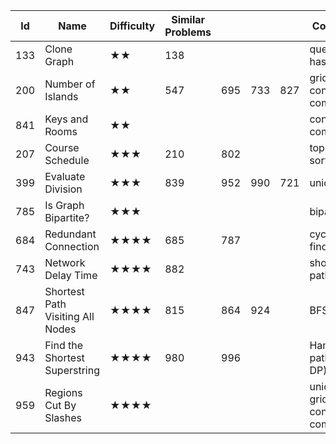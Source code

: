 
Id	| Name | 	Difficulty	| Similar Problems| 	| |   |						Comments
--- | --- | --- | --- | --- | ---| ---| ---
133|	Clone Graph|	★★	|138	|		||			|queue + hashtable
200	|Number of Islands	|★★	|547	|695	|733	|827			|	grid + connected components
841	|Keys and Rooms|	★★	| | | | |							connected components
207	|Course Schedule|	★★★	|210|	802	|||					topology sorting
399|	Evaluate Division|	★★★	|839	|952	|990	|721			|	union find
785	|Is Graph Bipartite?|	★★★	|||||							bipartition
684	|Redundant Connection	|★★★★	|685|	787	|||					cycle, union find
743	|Network Delay Time|	★★★★	|882	||||						shortest path
847	|Shortest Path Visiting All Nodes	|★★★★|	815|	864|	924		||			BFS
943	|Find the Shortest Superstring	|★★★★	|980|	996		|||				Hamiltonian path (DFS / DP)
959	|Regions Cut By Slashes	|★★★★		|||||						union find / grid + connected component
